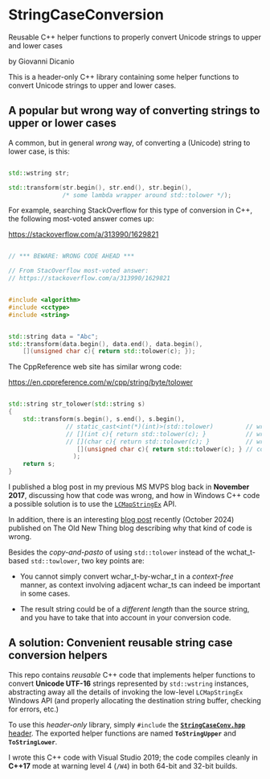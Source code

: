 # StringCaseConversion
Reusable C++ helper functions to properly convert Unicode strings to upper and lower cases 

by Giovanni Dicanio

This is a header-only C++ library containing some helper functions to convert Unicode strings
to upper and lower cases.


## A popular but wrong way of converting strings to upper or lower cases

A common, but in general *wrong* way, of converting a (Unicode) string to lower case, is this:

```c++

std::wstring str;

std::transform(str.begin(), str.end(), str.begin(),
               /* some lambda wrapper around std::tolower */);

```

For example, searching StackOverflow for this type of conversion in C++, the following most-voted
answer comes up:

https://stackoverflow.com/a/313990/1629821


```c++

// *** BEWARE: WRONG CODE AHEAD ***

// From StacOverflow most-voted answer:
// https://stackoverflow.com/a/313990/1629821


#include <algorithm>
#include <cctype>
#include <string>


std::string data = "Abc";
std::transform(data.begin(), data.end(), data.begin(),
    [](unsigned char c){ return std::tolower(c); });

```

The CppReference web site has similar wrong code:

https://en.cppreference.com/w/cpp/string/byte/tolower

```c++

std::string str_tolower(std::string s)
{
    std::transform(s.begin(), s.end(), s.begin(),
                // static_cast<int(*)(int)>(std::tolower)         // wrong
                // [](int c){ return std::tolower(c); }           // wrong
                // [](char c){ return std::tolower(c); }          // wrong
                   [](unsigned char c){ return std::tolower(c); } // correct
                  );
    return s;
}

```

I published a blog post in my previous MS MVPS blog back in **November 2017**, 
discussing how that code was wrong, and how in Windows C++ code a possible solution 
is to use the [`LCMapStringEx`](https://learn.microsoft.com/en-us/windows/win32/api/winnls/nf-winnls-lcmapstringex) API.

In addition, there is an interesting [blog post](https://devblogs.microsoft.com/oldnewthing/20241007-00/?p=110345)
recently (October 2024) published on The Old New Thing blog describing why that kind of code is wrong.

Besides the *copy-and-pasto* of using `std::tolower` instead of the wchat_t-based `std::towlower`,
two key points are:

- You cannot simply convert wchar_t-by-wchar_t in a *context-free* manner, 
as context involving adjacent wchar_ts can indeed be important in some cases.

- The result string could be of a *different length* than the source string, 
and you have to take that into account in your conversion code.


## A solution: Convenient reusable string case conversion helpers

This repo contains *reusable* C++ code that implements helper functions to convert **Unicode UTF-16**
strings represented by `std::wstring` instances, abstracting away all the details of invoking 
the low-level `LCMapStringEx` Windows API (and properly allocating the destination string buffer, 
checking for errors, etc.)

To use this *header-only* library, simply `#include` the [**`StringCaseConv.hpp`** header](StringCaseConversion/StringCaseConv.hpp).
The exported helper functions are named **`ToStringUpper`** and **`ToStringLower`**.

I wrote this C++ code with Visual Studio 2019; the code compiles cleanly in **C++17** mode 
at warning level 4 (`/W4`) in both 64-bit and 32-bit builds.

